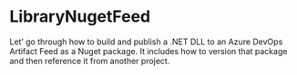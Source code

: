 # LibraryNugetFeed
Let’ go through how to build and publish a .NET DLL to an Azure DevOps Artifact Feed as a Nuget package. It includes how to version that package and then reference it from another project.
